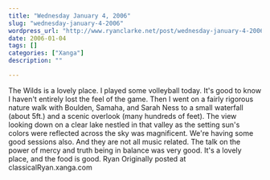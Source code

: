 ```yaml
---
title: "Wednesday January 4, 2006"
slug: "wednesday-january-4-2006"
wordpress_url: "http://www.ryanclarke.net/post/wednesday-january-4-2006/"
date: 2006-01-04
tags: []
categories: ["Xanga"]
description: ""

---
```


The Wilds is a lovely place.
 I played some volleyball today. It's good to know I haven't entirely lost the feel of the game. Then I went on a fairly rigorous nature walk with Boulden, Samaha, and Sarah Ness to a small waterfall (about 5ft.) and a scenic overlook (many hundreds of feet). The view looking down on a clear lake nestled in that valley as the setting sun's colors were reflected across the sky was magnificent.
 We're having some good sessions also. And they are not all music related. The talk on the power of mercy and truth being in balance was very good.
 It's a lovely place, and the food is good.
 Ryan
Originally posted at classicalRyan.xanga.com
